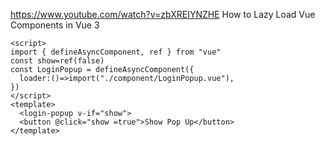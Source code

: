 https://www.youtube.com/watch?v=zbXREIYNZHE
How to Lazy Load Vue Components in Vue 3
```vue
<script>
import { defineAsyncComponent, ref } from "vue"
const show=ref(false)
const LoginPopup = defineAsyncComponent({
  loader:()=>import("./component/LoginPopup.vue"),
})
</script>
<template>
  <login-popup v-if="show">
  <button @click="show =true">Show Pop Up</button>
</template>
```